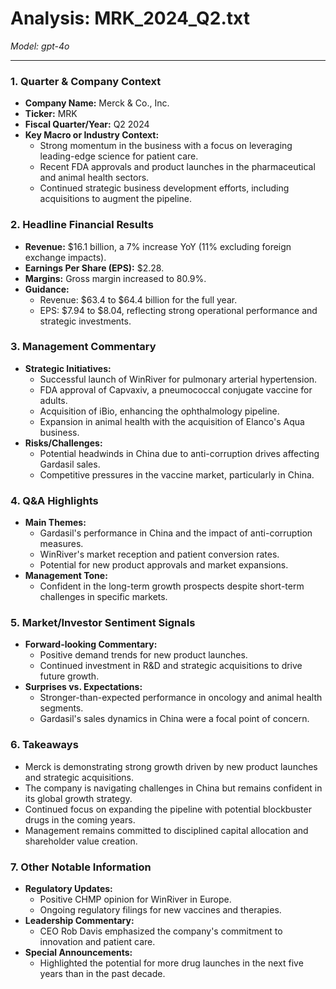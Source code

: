 # Analysis: MRK_2024_Q2.txt

*Model: gpt-4o*

---

### 1. Quarter & Company Context
- **Company Name:** Merck & Co., Inc.
- **Ticker:** MRK
- **Fiscal Quarter/Year:** Q2 2024
- **Key Macro or Industry Context:**
  - Strong momentum in the business with a focus on leveraging leading-edge science for patient care.
  - Recent FDA approvals and product launches in the pharmaceutical and animal health sectors.
  - Continued strategic business development efforts, including acquisitions to augment the pipeline.

### 2. Headline Financial Results
- **Revenue:** $16.1 billion, a 7% increase YoY (11% excluding foreign exchange impacts).
- **Earnings Per Share (EPS):** $2.28.
- **Margins:** Gross margin increased to 80.9%.
- **Guidance:**
  - Revenue: $63.4 to $64.4 billion for the full year.
  - EPS: $7.94 to $8.04, reflecting strong operational performance and strategic investments.

### 3. Management Commentary
- **Strategic Initiatives:**
  - Successful launch of WinRiver for pulmonary arterial hypertension.
  - FDA approval of Capvaxiv, a pneumococcal conjugate vaccine for adults.
  - Acquisition of iBio, enhancing the ophthalmology pipeline.
  - Expansion in animal health with the acquisition of Elanco's Aqua business.
- **Risks/Challenges:**
  - Potential headwinds in China due to anti-corruption drives affecting Gardasil sales.
  - Competitive pressures in the vaccine market, particularly in China.

### 4. Q&A Highlights
- **Main Themes:**
  - Gardasil's performance in China and the impact of anti-corruption measures.
  - WinRiver's market reception and patient conversion rates.
  - Potential for new product approvals and market expansions.
- **Management Tone:**
  - Confident in the long-term growth prospects despite short-term challenges in specific markets.

### 5. Market/Investor Sentiment Signals
- **Forward-looking Commentary:**
  - Positive demand trends for new product launches.
  - Continued investment in R&D and strategic acquisitions to drive future growth.
- **Surprises vs. Expectations:**
  - Stronger-than-expected performance in oncology and animal health segments.
  - Gardasil's sales dynamics in China were a focal point of concern.

### 6. Takeaways
- Merck is demonstrating strong growth driven by new product launches and strategic acquisitions.
- The company is navigating challenges in China but remains confident in its global growth strategy.
- Continued focus on expanding the pipeline with potential blockbuster drugs in the coming years.
- Management remains committed to disciplined capital allocation and shareholder value creation.

### 7. Other Notable Information
- **Regulatory Updates:**
  - Positive CHMP opinion for WinRiver in Europe.
  - Ongoing regulatory filings for new vaccines and therapies.
- **Leadership Commentary:**
  - CEO Rob Davis emphasized the company's commitment to innovation and patient care.
- **Special Announcements:**
  - Highlighted the potential for more drug launches in the next five years than in the past decade.